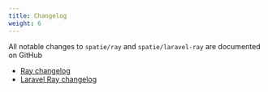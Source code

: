 ```yaml
---
title: Changelog
weight: 6
---
```


All notable changes to `spatie/ray` and `spatie/laravel-ray` are documented on GitHub

- [Ray changelog](https://github.com/spatie/laravel-ray/blob/master/CHANGELOG.md)
- [Laravel Ray changelog](https://github.com/spatie/laravel-ray/blob/master/CHANGELOG.md)

